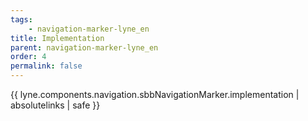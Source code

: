 ```yaml
---
tags: 
    - navigation-marker-lyne_en
title: Implementation
parent: navigation-marker-lyne_en
order: 4
permalink: false  
---
```

{{ lyne.components.navigation.sbbNavigationMarker.implementation | absolutelinks | safe }}